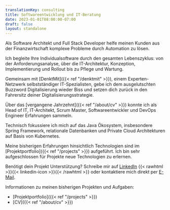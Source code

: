 ```yaml
---
translationKey: consulting
title: Softwareentwicklung und IT-Beratung
date: 2023-01-01T08:00:00-07:00
draft: false
layout: standalone
---
```


Als Software Architekt und Full Stack Developer helfe meinen Kunden aus der Finanzwirtschaft komplexe Probleme durch Automation zu lösen. 

Ich begleite Ihre Individualsoftware durch den gesamten Lebenszyklus: von der Anforderungsanalyse, über die IT-Architektur, Konzeption, Implementierung und Rollout bis zu Pflege und Wartung.

Gemeinsam mit [DenktMit]({{< ref "/denktmit" >}}), einem Experten-Netzwerk selbstständiger IT-Spezialisten, gebe ich dem ausgelutschten Buzzword Digitalisierung wieder Biss und setzen dich zurück in den Fahrersitz deiner Digitalisierungsstrategie.

Über das [vergangene Jahrzehnt]({{< ref "/about/cv" >}}) konnte ich als Head of IT, IT-Architekt, Scrum Master, Softwareentwickler und DevOps Engineer Erfahrungen sammeln. 

Technisch fokussiere ich mich auf das Java Ökosystem, insbesondere Spring Framework, relationale Datenbanken und Private Cloud Architekturen auf Basis von Kubernetes. 

Meine bisherigen Erfahrungen hinsichtlich Technologien sind im [Projektportfolio]({{< ref "/projects" >}}) aufgeführt. Ich bin sehr aufgeschlossen für Projekte neue Technologien zu erlernen. 

Benötigt dein Projekt Unterstützung? Schreibe mir auf [LinkedIn](https://www.linkedin.com/in/dmalolepszy) {{< rawhtml >}}<a href="https://www.linkedin.com/in/dmalolepszy" style="text-decoration: none">{{< linkedin-icon >}}</a>{{< /rawhtml >}} oder kontaktiere mich direkt per [E-Mail](mailto:kontakt@dmalo.de).

Informationen zu meinen bisherigen Projekten und Aufgaben:
- [Projektportfolio]({{< ref "/projects" >}})
- [CV]({{< ref "/about/cv" >}})
